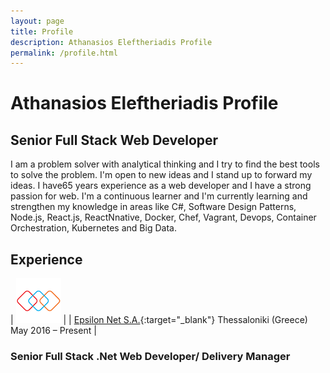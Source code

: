 ```yaml
---
layout: page
title: Profile
description: Athanasios Eleftheriadis Profile
permalink: /profile.html
---
```


# Athanasios Eleftheriadis Profile

## Senior Full Stack Web Developer

I am a problem solver with analytical thinking and I try to find the best tools to solve the problem. I'm open to new ideas and I stand up to forward my ideas. I have65 years experience as a web developer and I have a strong passion for web. I'm a continuous learner and I'm currently learning and strengthen my knowledge in areas like C#, Software Design Patterns, Node.js, React.js, ReactNnative, Docker, Chef, Vagrant, Devops, Container Orchestration, Kubernetes and Big Data.

## Experience

| ![epsilonnet log](/assets/imgs/epsilonnet.png "Epsilon Net") |
| [Epsilon Net S.A.](https://www.epsilonnet.gr){:target="_blank"} Thessaloniki (Greece) May 2016 – Present |

### Senior Full Stack .Net Web Developer/ Delivery Manager